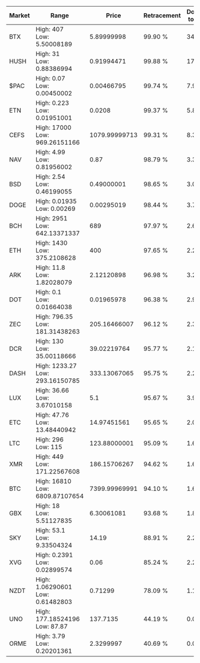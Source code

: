 | Market | Range | Price| Retracement | Doubles to 50% |
| --- | --- | --- | --- | --- |
| BTX | High: 407<br />Low: 5.50008189 | 5.89999998 | 99.90 % | 34.96 |
| HUSH | High: 31<br />Low: 0.88386994 | 0.91994471 | 99.88 % | 17.33 |
| $PAC | High: 0.07<br />Low: 0.00450002 | 0.00466795 | 99.74 % | 7.98 |
| ETN | High: 0.223<br />Low: 0.01951001 | 0.0208 | 99.37 % | 5.83 |
| CEFS | High: 17000<br />Low: 969.26151166 | 1079.99999713 | 99.31 % | 8.32 |
| NAV | High: 4.99<br />Low: 0.81956002 | 0.87 | 98.79 % | 3.34 |
| BSD | High: 2.54<br />Low: 0.46199055 | 0.49000001 | 98.65 % | 3.06 |
| DOGE | High: 0.01935<br />Low: 0.00269 | 0.00295019 | 98.44 % | 3.74 |
| BCH | High: 2951<br />Low: 642.13371337 | 689 | 97.97 % | 2.61 |
| ETH | High: 1430<br />Low: 375.2108628 | 400 | 97.65 % | 2.26 |
| ARK | High: 11.8<br />Low: 1.82028079 | 2.12120898 | 96.98 % | 3.21 |
| DOT | High: 0.1<br />Low: 0.01664038 | 0.01965978 | 96.38 % | 2.97 |
| ZEC | High: 796.35<br />Low: 181.31438263 | 205.16466007 | 96.12 % | 2.38 |
| DCR | High: 130<br />Low: 35.00118666 | 39.02219764 | 95.77 % | 2.11 |
| DASH | High: 1233.27<br />Low: 293.16150785 | 333.13067065 | 95.75 % | 2.29 |
| LUX | High: 36.66<br />Low: 3.67010158 | 5.1 | 95.67 % | 3.95 |
| ETC | High: 47.76<br />Low: 13.48440942 | 14.97451561 | 95.65 % | 2.04 |
| LTC | High: 296<br />Low: 115 | 123.88000001 | 95.09 % | 1.66 |
| XMR | High: 449<br />Low: 171.22567608 | 186.15706267 | 94.62 % | 1.67 |
| BTC | High: 16810<br />Low: 6809.87107654 | 7399.99969991 | 94.10 % | 1.60 |
| GBX | High: 18<br />Low: 5.51127835 | 6.30061081 | 93.68 % | 1.87 |
| SKY | High: 53.1<br />Low: 9.33504324 | 14.19 | 88.91 % | 2.20 |
| XVG | High: 0.2391<br />Low: 0.02899574 | 0.06 | 85.24 % | 2.23 |
| NZDT | High: 1.06290601<br />Low: 0.61482803 | 0.71299 | 78.09 % | 1.18 |
| UNO | High: 177.18524196<br />Low: 87.87 | 137.7135 | 44.19 % | 0.00 |
| ORME | High: 3.79<br />Low: 0.20201361 | 2.3299997 | 40.69 % | 0.00 |
